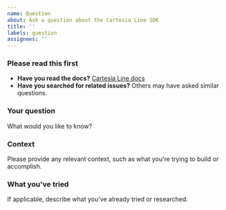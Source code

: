 ```yaml
---
name: Question
about: Ask a question about the Cartesia Line SDK
title: ''
labels: question
assignees: ''
---
```


### Please read this first

- **Have you read the docs?** [Cartesia Line docs](https://docs.cartesia.ai/line/)
- **Have you searched for related issues?** Others may have asked similar questions.

### Your question
What would you like to know?

### Context
Please provide any relevant context, such as what you're trying to build or accomplish.

### What you've tried
If applicable, describe what you've already tried or researched.
